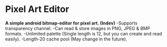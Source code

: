 # Pixel Art Editor
**A simple android bitmap-editor for pixel art. (Indev)**
-Supports transparency channel.
-Can read & store images in PNG, JPEG & BMP formats.
-Unlimited palette (Single length is 12, but you can create and read easily).
-Length-20 cache pool (May change in the future).
